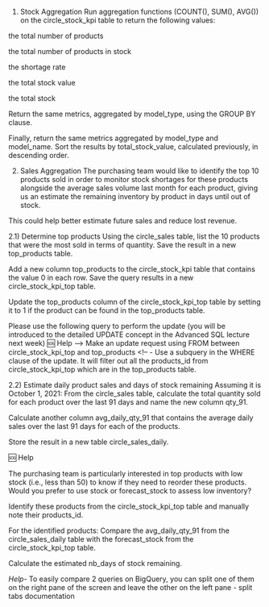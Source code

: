 






1) Stock Aggregation
Run aggregation functions (COUNT(), SUM(), AVG()) on the circle_stock_kpi table to return the following values:

the total number of products

the total number of products in stock

the shortage rate

the total stock value

the total stock

Return the same metrics, aggregated by model_type, using the GROUP BY clause.

Finally, return the same metrics aggregated by model_type and model_name. Sort the results by total_stock_value, calculated previously, in descending order.

2) Sales Aggregation
The purchasing team would like to identify the top 10 products sold in order to monitor stock shortages for these products alongside the average sales volume last month for each product, giving us an estimate the remaining inventory by product in days until out of stock.

This could help better estimate future sales and reduce lost revenue.

2.1) Determine top products
Using the circle_sales table, list the 10 products that were the most sold in terms of quantity. Save the result in a new top_products table.

Add a new column top_products to the circle_stock_kpi table that contains the value 0 in each row. Save the query results in a new circle_stock_kpi_top table.

Update the top_products column of the circle_stock_kpi_top table by setting it to 1 if the product can be found in the top_products table.

Please use the following query to perform the update (you will be introduced to the detailed UPDATE concept in the Advanced SQL lecture next week)
🆘 Help
–> Make an update request using FROM between circle_stock_kpi_top and top_products <!– - Use a subquery in the WHERE clause of the update. It will filter out all the products_id from circle_stock_kpi_top which are in the top_products table.

2.2) Estimate daily product sales and days of stock remaining
Assuming it is October 1, 2021:
From the circle_sales table, calculate the total quantity sold for each product over the last 91 days and name the new column qty_91.

Calculate another column avg_daily_qty_91 that contains the average daily sales over the last 91 days for each of the products.

Store the result in a new table circle_sales_daily.

🆘 Help


The purchasing team is particularly interested in top products with low stock (i.e., less than 50) to know if they need to reorder these products.
Would you prefer to use stock or forecast_stock to assess low inventory?

Identify these products from the circle_stock_kpi_top table and manually note their products_id.

For the identified products:
Compare the avg_daily_qty_91 from the circle_sales_daily table with the forecast_stock from the circle_stock_kpi_top table.

Calculate the estimated nb_days of stock remaining.

_Help_- To easily compare 2 queries on BigQuery, you can split one of them on the right pane of the screen and leave the other on the left pane - split tabs documentation

